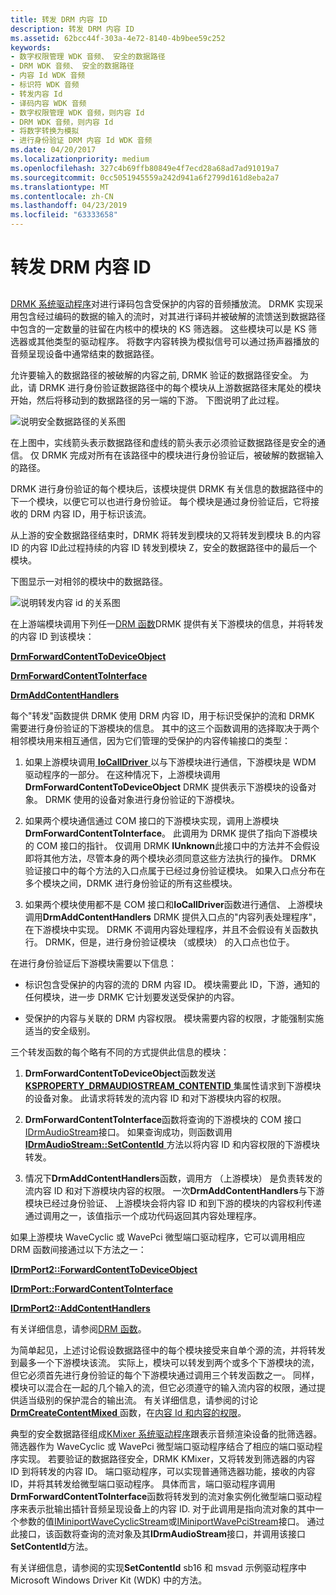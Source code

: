 ```yaml
---
title: 转发 DRM 内容 ID
description: 转发 DRM 内容 ID
ms.assetid: 62bcc44f-303a-4e72-8140-4b9bee59c252
keywords:
- 数字权限管理 WDK 音频、 安全的数据路径
- DRM WDK 音频、 安全的数据路径
- 内容 Id WDK 音频
- 标识符 WDK 音频
- 转发内容 Id
- 译码内容 WDK 音频
- 数字权限管理 WDK 音频，则内容 Id
- DRM WDK 音频，则内容 Id
- 将数字转换为模拟
- 进行身份验证 DRM 内容 Id WDK 音频
ms.date: 04/20/2017
ms.localizationpriority: medium
ms.openlocfilehash: 327c4b69ffb80849e4f7ecd28a68ad7ad91019a7
ms.sourcegitcommit: 0cc5051945559a242d941a6f2799d161d8eba2a7
ms.translationtype: MT
ms.contentlocale: zh-CN
ms.lasthandoff: 04/23/2019
ms.locfileid: "63333658"
---
```

# <a name="forwarding-drm-content-ids"></a>转发 DRM 内容 ID


## <span id="forwarding_drm_content_ids"></span><span id="FORWARDING_DRM_CONTENT_IDS"></span>


[DRMK 系统驱动程序](kernel-mode-wdm-audio-components.md#drmk_system_driver)对进行译码包含受保护的内容的音频播放流。 DRMK 实现采用包含经过编码的数据的输入的流时，对其进行译码并被破解的流馈送到数据路径中包含的一定数量的驻留在内核中的模块的 KS 筛选器。 这些模块可以是 KS 筛选器或其他类型的驱动程序。 将数字内容转换为模拟信号可以通过扬声器播放的音频呈现设备中通常结束的数据路径。

允许要输入的数据路径的被破解的内容之前, DRMK 验证的数据路径安全。 为此，请 DRMK 进行身份验证数据路径中的每个模块从上游数据路径末尾处的模块开始，然后将移动到的数据路径的另一端的下游。 下图说明了此过程。

![说明安全数据路径的关系图](images/securepath.png)

在上图中，实线箭头表示数据路径和虚线的箭头表示必须验证数据路径是安全的通信。 仅 DRMK 完成对所有在该路径中的模块进行身份验证后，被破解的数据输入的路径。

DRMK 进行身份验证的每个模块后，该模块提供 DRMK 有关信息的数据路径中的下一个模块，以便它可以也进行身份验证。 每个模块是通过身份验证后，它将接收的 DRM 内容 ID，用于标识该流。

从上游的安全数据路径结束时，DRMK 将转发到模块的又将转发到模块 B.的内容 ID 的内容 ID此过程持续的内容 ID 转发到模块 Z，安全的数据路径中的最后一个模块。

下图显示一对相邻的模块中的数据路径。

![说明转发内容 id 的关系图](images/forwardid.png)

在上游端模块调用下列任一[DRM 函数](https://msdn.microsoft.com/library/windows/hardware/ff536356)DRMK 提供有关下游模块的信息，并将转发的内容 ID 到该模块：

[**DrmForwardContentToDeviceObject**](https://msdn.microsoft.com/library/windows/hardware/ff536351)

[**DrmForwardContentToInterface**](https://msdn.microsoft.com/library/windows/hardware/ff536353)

[**DrmAddContentHandlers**](https://msdn.microsoft.com/library/windows/hardware/ff536347)

每个"转发"函数提供 DRMK 使用 DRM 内容 ID，用于标识受保护的流和 DRMK 需要进行身份验证的下游模块的信息。 其中的这三个函数调用的选择取决于两个相邻模块用来相互通信，因为它们管理的受保护的内容传输接口的类型：

1.  如果上游模块调用[ **IoCallDriver** ](https://msdn.microsoft.com/library/windows/hardware/ff548336)以与下游模块进行通信，下游模块是 WDM 驱动程序的一部分。 在这种情况下，上游模块调用**DrmForwardContentToDeviceObject** DRMK 提供表示下游模块的设备对象。 DRMK 使用的设备对象进行身份验证的下游模块。

2.  如果两个模块通信通过 COM 接口的下游模块实现，调用上游模块**DrmForwardContentToInterface**。 此调用为 DRMK 提供了指向下游模块的 COM 接口的指针。 仅调用 DRMK **IUnknown**此接口中的方法并不会假设即将其他方法，尽管本身的两个模块必须同意这些方法执行的操作。 DRMK 验证接口中的每个方法的入口点属于已经过身份验证模块。 如果入口点分布在多个模块之间，DRMK 进行身份验证的所有这些模块。

3.  如果两个模块使用都不是 COM 接口和**IoCallDriver**函数进行通信、 上游模块调用**DrmAddContentHandlers** DRMK 提供入口点的"内容列表处理程序"，在下游模块中实现。 DRMK 不调用内容处理程序，并且不会假设有关函数执行。 DRMK，但是，进行身份验证模块 （或模块） 的入口点也位于。

在进行身份验证后下游模块需要以下信息：

-   标识包含受保护的内容的流的 DRM 内容 ID。 模块需要此 ID，下游，通知的任何模块，进一步 DRMK 它计划要发送受保护的内容。

-   受保护的内容与关联的 DRM 内容权限。 模块需要内容的权限，才能强制实施适当的安全级别。

三个转发函数的每个略有不同的方式提供此信息的模块：

1.  **DrmForwardContentToDeviceObject**函数发送[ **KSPROPERTY\_DRMAUDIOSTREAM\_CONTENTID** ](https://msdn.microsoft.com/library/windows/hardware/ff537351)集属性请求到下游模块的设备对象。 此请求将转发的流内容 ID 和对下游模块内容的权限。

2.  **DrmForwardContentToInterface**函数将查询的下游模块的 COM 接口[IDrmAudioStream](https://msdn.microsoft.com/library/windows/hardware/ff536568)接口。 如果查询成功，则函数调用[ **IDrmAudioStream::SetContentId** ](https://msdn.microsoft.com/library/windows/hardware/ff536570)方法以将内容 ID 和内容权限的下游模块转发。

3.  情况下**DrmAddContentHandlers**函数，调用方 （上游模块） 是负责转发的流内容 ID 和对下游模块内容的权限。 一次**DrmAddContentHandlers**与下游模块已经过身份验证、 上游模块会将内容 ID 和到下游的模块的内容权利传递通过调用之一，该值指示一个成功代码返回其内容处理程序。

如果上游模块 WaveCyclic 或 WavePci 微型端口驱动程序，它可以调用相应 DRM 函数间接通过以下方法之一：

[**IDrmPort2::ForwardContentToDeviceObject**](https://msdn.microsoft.com/library/windows/hardware/ff536579)

[**IDrmPort::ForwardContentToInterface**](https://msdn.microsoft.com/library/windows/hardware/ff536586)

[**IDrmPort2::AddContentHandlers**](https://msdn.microsoft.com/library/windows/hardware/ff536575)

有关详细信息，请参阅[DRM 函数](https://msdn.microsoft.com/library/windows/hardware/ff536356)。

为简单起见，上述讨论假设数据路径中的每个模块接受来自单个源的流，并将转发到最多一个下游模块该流。 实际上，模块可以转发到两个或多个下游模块的流，但它必须首先进行身份验证的每个下游模块通过调用三个转发函数之一。 同样，模块可以混合在一起的几个输入的流，但它必须遵守的输入流内容的权限，通过提供适当级别的保护混合的输出流。 有关详细信息，请参阅的讨论[ **DrmCreateContentMixed** ](https://msdn.microsoft.com/library/windows/hardware/ff536348)函数，在[内容 Id 和内容的权限](content-ids-and-content-rights.md)。

典型的安全数据路径组成[KMixer 系统驱动程序](kernel-mode-wdm-audio-components.md#kmixer_system_driver)跟表示音频渲染设备的批筛选器。 筛选器作为 WaveCyclic 或 WavePci 微型端口驱动程序结合了相应的端口驱动程序实现。 若要验证的数据路径安全，DRMK KMixer，又将转发到筛选器的内容 ID 到将转发的内容 ID。 端口驱动程序，可以实现普通筛选器功能，接收的内容 ID，并将其转发给微型端口驱动程序。 具体而言，端口驱动程序调用**DrmForwardContentToInterface**函数将转发到的流对象实例化微型端口驱动程序来表示批输出插针音频呈现设备上的内容 ID. 对于此调用是指向流对象的其中一个参数的值[IMiniportWaveCyclicStream](https://msdn.microsoft.com/library/windows/hardware/ff536715)或[IMiniportWavePciStream](https://msdn.microsoft.com/library/windows/hardware/ff536725)接口。 通过此接口，该函数将查询的流对象及其**IDrmAudioStream**接口，并调用该接口**SetContentId**方法。

有关详细信息，请参阅的实现**SetContentId** sb16 和 msvad 示例驱动程序中 Microsoft Windows Driver Kit (WDK) 中的方法。

 

 




